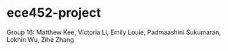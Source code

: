 # ece452-project

Group 16: Matthew Kee, Victoria Li, Emily Louie, Padmaashini Sukumaran, Lokhin Wu, Zihe Zhang